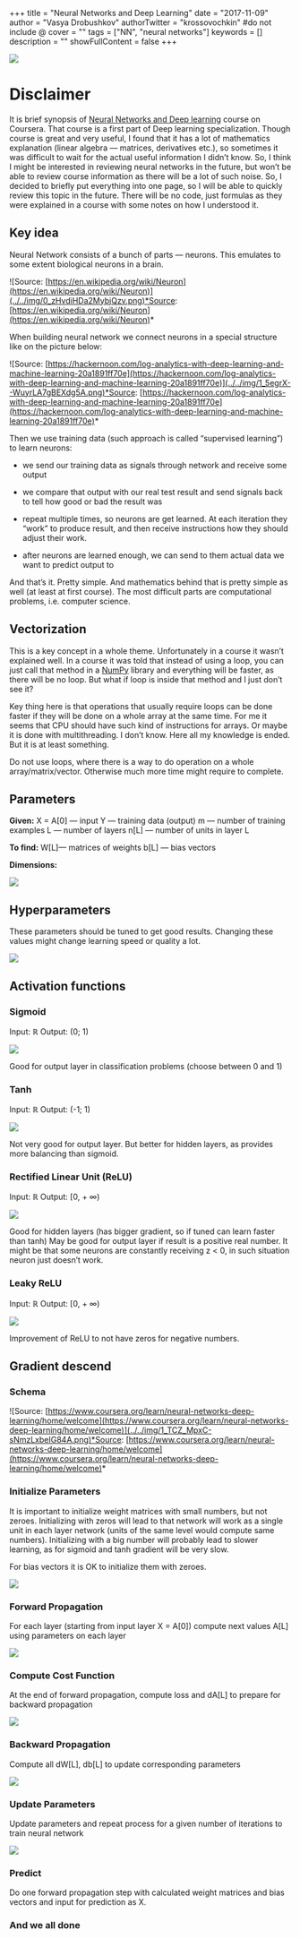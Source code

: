 +++
title = "Neural Networks and Deep Learning"
date = "2017-11-09"
author = "Vasya Drobushkov"
authorTwitter = "krossovochkin" #do not include @
cover = ""
tags = ["NN", "neural networks"]
keywords = []
description = ""
showFullContent = false
+++

[![](https://img.shields.io/badge/original-medium-green#badge)](https://medium.com/@krossovochkin/neural-networks-and-deep-learning-38aaca43ae0f)

# Disclaimer

It is brief synopsis of [Neural Networks and Deep learning](https://www.coursera.org/learn/neural-networks-deep-learning/home/welcome) course on Coursera.
That course is a first part of Deep learning specialization.
Though course is great and very useful, I found that it has a lot of mathematics explanation (linear algebra — matrices, derivatives etc.), so sometimes it was difficult to wait for the actual useful information I didn’t know.
So, I think I might be interested in reviewing neural networks in the future, but won’t be able to review course information as there will be a lot of such noise.
So, I decided to briefly put everything into one page, so I will be able to quickly review this topic in the future.
There will be no code, just formulas as they were explained in a course with some notes on how I understood it.

## Key idea

Neural Network consists of a bunch of parts — neurons.
This emulates to some extent biological neurons in a brain.

![Source: [https://en.wikipedia.org/wiki/Neuron](https://en.wikipedia.org/wiki/Neuron)](../../img/0_zHvdiHDa2MybjQzv.png)*Source: [https://en.wikipedia.org/wiki/Neuron](https://en.wikipedia.org/wiki/Neuron)*

When building neural network we connect neurons in a special structure like on the picture below:

![Source: [https://hackernoon.com/log-analytics-with-deep-learning-and-machine-learning-20a1891ff70e](https://hackernoon.com/log-analytics-with-deep-learning-and-machine-learning-20a1891ff70e)](../../img/1_5egrX--WuyrLA7gBEXdg5A.png)*Source: [https://hackernoon.com/log-analytics-with-deep-learning-and-machine-learning-20a1891ff70e](https://hackernoon.com/log-analytics-with-deep-learning-and-machine-learning-20a1891ff70e)*

Then we use training data (such approach is called “supervised learning”) to learn neurons:

* we send our training data as signals through network and receive some output

* we compare that output with our real test result and send signals back to tell how good or bad the result was

* repeat multiple times, so neurons are get learned. At each iteration they “work” to produce result, and then receive instructions how they should adjust their work.

* after neurons are learned enough, we can send to them actual data we want to predict output to

And that’s it. Pretty simple.
And mathematics behind that is pretty simple as well (at least at first course).
The most difficult parts are computational problems, i.e. computer science.

## Vectorization

This is a key concept in a whole theme.
Unfortunately in a course it wasn’t explained well.
In a course it was told that instead of using a loop, you can just call that method in a [NumPy](http://www.numpy.org/) library and everything will be faster, as there will be no loop. But what if loop is inside that method and I just don’t see it?

Key thing here is that operations that usually require loops can be done faster if they will be done on a whole array at the same time.
For me it seems that CPU should have such kind of instructions for arrays.
Or maybe it is done with multithreading. I don’t know.
Here all my knowledge is ended.
But it is at least something.

Do not use loops, where there is a way to do operation on a whole array/matrix/vector.
Otherwise much more time might require to complete.

## Parameters

**Given:**
X = A[0] — input
Y — training data (output)
m — number of training examples
L — number of layers
n[L] — number of units in layer L

**To find:**
W[L]— matrices of weights
b[L] — bias vectors

**Dimensions:**

![](../../img/1_6ugtZP1hlLB2uHUDBOzCBg.png)

## Hyperparameters

These parameters should be tuned to get good results.
Changing these values might change learning speed or quality a lot.

![](../../img/1_tHWagLQM-ttB-DIq_GjvLA.png)

## Activation functions

### Sigmoid

Input: ℝ
Output: (0; 1)

![](../../img/1_0yGRgHlq3TFVOvWaAMlbxQ.png)

Good for output layer in classification problems (choose between 0 and 1)

### Tanh

Input: ℝ
Output: (-1; 1)

![](../../img/1_stEFcHA9bWZDfNJnRY6Fmw.png)

Not very good for output layer.
But better for hidden layers, as provides more balancing than sigmoid.

### Rectified Linear Unit (ReLU)

Input: ℝ
Output: [0, + ∞)

![](../../img/1_CgeZ6yLvdxluNofEVAtvWw.png)

Good for hidden layers (has bigger gradient, so if tuned can learn faster than tanh)
May be good for output layer if result is a positive real number.
It might be that some neurons are constantly receiving z < 0, in such situation neuron just doesn’t work.

### Leaky ReLU

Input: ℝ
Output: [0, + ∞)

![](../../img/1_jTU2ao64e16ljWpWnXz3XQ.png)

Improvement of ReLU to not have zeros for negative numbers.

## Gradient descend

### Schema

![Source: [https://www.coursera.org/learn/neural-networks-deep-learning/home/welcome](https://www.coursera.org/learn/neural-networks-deep-learning/home/welcome)](../../img/1_TCZ_MpxC-sNmzLxbeIG84A.png)*Source: [https://www.coursera.org/learn/neural-networks-deep-learning/home/welcome](https://www.coursera.org/learn/neural-networks-deep-learning/home/welcome)*

### Initialize Parameters

It is important to initialize weight matrices with small numbers, but not zeroes. 
Initializing with zeros will lead to that network will work as a single unit in each layer network (units of the same level would compute same numbers).
Initializing with a big number will probably lead to slower learning, as for sigmoid and tanh gradient will be very slow.

For bias vectors it is OK to initialize them with zeroes.

![](../../img/1_CZELtiMesFa4cOsb92Ai-Q.png)

### Forward Propagation

For each layer (starting from input layer X = A[0]) compute next values A[L] using parameters on each layer

![](../../img/1_WUkDLbpQvCsNiGy00HM88A.png)

### Compute Cost Function

At the end of forward propagation, compute loss and dA[L] to prepare for backward propagation

![](../../img/1_WMaAKlQ0Ci68fJ_kCMlR1Q.png)

### Backward Propagation

Compute all dW[L], db[L] to update corresponding parameters

![](../../img/1_Ds-b33FsTWboJ8nYpeEJ9w.png)

### Update Parameters

Update parameters and repeat process for a given number of iterations to train neural network

![](../../img/1_Dh9GNFDHTrSeFoUQ2cKzuA.png)

### Predict

Do one forward propagation step with calculated weight matrices and bias vectors and input for prediction as X.

### And we all done
